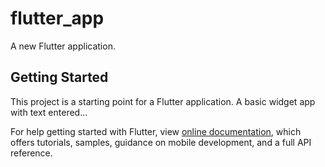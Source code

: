 # flutter_app

A new Flutter application.

## Getting Started

This project is a starting point for a Flutter application.
A basic widget app with text entered...

For help getting started with Flutter, view
[online documentation](https://flutter.dev/docs), which offers tutorials,
samples, guidance on mobile development, and a full API reference.

